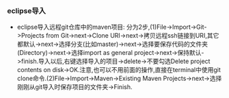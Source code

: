 

### eclipse导入
- eclipse导入远程git仓库中的maven项目: 分为2步,(1)File->Import->Git->Projects from Git->next->Clone URI->next->拷贝远程ssh链接到URI,其它都默认->next->选择分支(比如master)->next->选择要保存代码的文件夹(Directory)->next->选择import as general project->next->保持默认->finish.导入以后,右键选择导入的项目->delete->不要勾选Delete project contents on disk->OK.注意,也可以不用前面的操作,直接在terminal中使用git clone命令.(2)File->Import->Maven->Existing Maven Projects->next->选择刚刚从git导入时保存项目的文件夹->Finish.